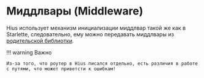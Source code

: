 # Миддлвары (Middleware)

Hius использует механизм инициализации миддлвар такой же как в Starlette, следовательно, ему можно передавать миддлвары из [родительской библиотки](https://www.starlette.io/middleware/).

!!! warning Важно

    Из-за того, что роутер в Hius писался отдельно, есть различия в работе с путями, что может приветсти к ошибкам!
